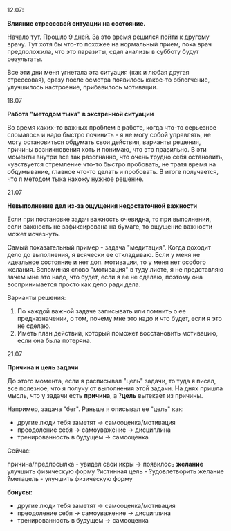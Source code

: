 12.07:

**Влияние стрессовой ситуации на состояние.**

Начало [тут.](/iyul.md) Прошло 9 дней. За это время решился пойти к другому врачу. Тут хотя бы что-то похожее на нормальный прием, пока врач предположила, что это паразиты, сдал анализы в субботу будут результаты.

Все эти дни меня угнетала эта ситуация \(как и любая другая стрессовая\), сразу после осмотра появилось какое-то облегчение, улучшилось настроение, прибавилось мотивации.

18.07

**Работа "методом тыка" в экстренной ситуации** 

Во время каких-то важных проблем в работе, когда что-то серьезное сломалось и надо быстро починить - я не могу собой управлять, не могу остановиться обдумать свои действия, варианты решения, причины возникновения хоть и понимаю, что это правильно. В эти моменты внутри все так разогнанно, что очень трудно себя остановить, чувствуется стремление что-то быстро пробовать, не тратя время на обдумывание, главное что-то делать и пробовать. В итоге получается, что я методом тыка нахожу нужное решение.

21.07

**Невыполнение дел из-за ощущения недостаточной важности**

Если при постановке задач важность очевидна, то при выполнении, если важность не зафиксирована на бумаге, то ощущение важности может исчезнуть.

Самый показательный пример - задача "медитация". Когда доходит дело до выполнения, я всячески ее откладываю. Если у меня не идеальное состояние и нет доп. мотивации, то у меня нет особого желания. Вспоминая слово "мотивация" в туду листе, я не представляю зачем мне это надо, что будет, если я ее не сделаю, поэтому она воспринимается просто как дело ради дела.

Варианты решения:
1. По каждой важной задаче записывать или помнить о ее предназначении, о том, почему мне это надо и что будет, если я это не сделаю.
2. Иметь план действий, который поможет восстановить мотивацию, если она была потеряна.

21.07

**Причина и цель задачи**

До этого момента, если я расписывал "цель" задачи, то туда я писал, все полезное, что я получу от выполнения этой задачи. На днях пришла мысль, что у задачи есть **причина**, а ?**цель** вытекает из причины. 

Например, задача "бег". Раньше я описывал ее "цель" как:

* другие люди тебя заметят -> самооценка/мотивация 
* преодоление себя -> самоуважение -> дисциплина
* тренированность в будущем -> самооценка 

Сейчас:

причина/предпосылка - увидел свои икры -> появилось **желание** улучшить физическую форму
?истинная цель - ?удовлетворить желание
?метацель - улучшить физическую форму

**бонусы:**

* другие люди тебя заметят -> самооценка/мотивация 
* преодоление себя -> самоуважение -> дисциплина
* тренированность в будущем -> самооценка  

































